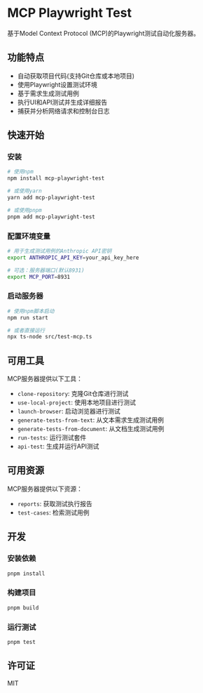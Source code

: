 # MCP Playwright Test

基于Model Context Protocol (MCP)的Playwright测试自动化服务器。

## 功能特点

- 自动获取项目代码(支持Git仓库或本地项目)
- 使用Playwright设置测试环境
- 基于需求生成测试用例
- 执行UI和API测试并生成详细报告
- 捕获并分析网络请求和控制台日志

## 快速开始

### 安装

```bash
# 使用npm
npm install mcp-playwright-test

# 或使用yarn
yarn add mcp-playwright-test

# 或使用pnpm
pnpm add mcp-playwright-test
```

### 配置环境变量

```bash
# 用于生成测试用例的Anthropic API密钥
export ANTHROPIC_API_KEY=your_api_key_here

# 可选：服务器端口(默认8931)
export MCP_PORT=8931
```

### 启动服务器

```bash
# 使用npm脚本启动
npm run start

# 或者直接运行
npx ts-node src/test-mcp.ts
```

## 可用工具

MCP服务器提供以下工具：

- `clone-repository`: 克隆Git仓库进行测试
- `use-local-project`: 使用本地项目进行测试
- `launch-browser`: 启动浏览器进行测试
- `generate-tests-from-text`: 从文本需求生成测试用例
- `generate-tests-from-document`: 从文档生成测试用例
- `run-tests`: 运行测试套件
- `api-test`: 生成并运行API测试

## 可用资源

MCP服务器提供以下资源：

- `reports`: 获取测试执行报告
- `test-cases`: 检索测试用例

## 开发

### 安装依赖

```bash
pnpm install
```

### 构建项目

```bash
pnpm build
```

### 运行测试

```bash
pnpm test
```

## 许可证

MIT
